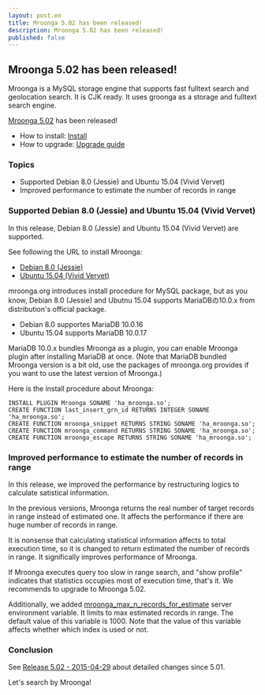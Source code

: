 ```yaml
---
layout: post.en
title: Mroonga 5.02 has been released!
description: Mroonga 5.02 has been released!
published: false
---
```


## Mroonga 5.02 has been released!

Mroonga is a MySQL storage engine that supports fast fulltext search and geolocation search. It is CJK ready. It uses groonga as a storage and fulltext search engine.

[Mroonga 5.02](/docs/news.html#release-5-02) has been released!

* How to install: [Install](/docs/install.html)
* How to upgrade: [Upgrade guide](/docs/upgrade.html)

### Topics

* Supported Debian 8.0 (Jessie) and Ubuntu 15.04 (Vivid Vervet)
* Improved performance to estimate the number of records in range

### Supported Debian 8.0 (Jessie) and Ubuntu 15.04 (Vivid Vervet)

In this release, Debian 8.0 (Jessie) and Ubuntu 15.04 (Vivid Vervet) are supported.

See following the URL to install Mroonga:

* [Debian 8.0 (Jessie)](/docs/install/debian.html#jessie)
* [Ubuntu 15.04 (Vivid Vervet)](/docs/install/ubuntu.html)

mroonga.org introduces install procedure for MySQL package, but as you know, Debian 8.0 (Jessie) and Ubutnu 15.04 supports MariaDBの10.0.x from distribution's official package.

* Debian 8.0 supportes MariaDB 10.0.16
* Ubuntu 15.04 supports MariaDB 10.0.17

MariaDB 10.0.x bundles Mroonga as a plugin, you can enable Mroonga plugin after installing MariaDB at once.  (Note that MariaDB bundled Mroonga version is a bit old, use the packages of mroonga.org provides if you want to use the latest version of Mroonga.)

Here is the install procedure about Mroonga:

    INSTALL PLUGIN Mroonga SONAME 'ha_mroonga.so';
    CREATE FUNCTION last_insert_grn_id RETURNS INTEGER SONAME 'ha_mroonga.so';
    CREATE FUNCTION mroonga_snippet RETURNS STRING SONAME 'ha_mroonga.so';
    CREATE FUNCTION mroonga_command RETURNS STRING SONAME 'ha_mroonga.so';
    CREATE FUNCTION mroonga_escape RETURNS STRING SONAME 'ha_mroonga.so';

### Improved performance to estimate the number of records in range

In this release, we improved the performance by restructuring logics to calculate satistical information.

In the previous versions, Mroonga returns the real number of target records in range instead of estimated one. It affects the performance if there are huge number of records in range.

It is nonsense that calculating statistical information affects to total execution time, so it is changed to return estimated the number of records in range. It significally improves performance of Mroonga.

If Mroonga executes query too slow in range search, and "show profile" indicates that statistics occupies most of execution time, that's it. We recommends to upgrade to Mroonga 5.02.

Additionally, we added [mroonga_max_n_records_for_estimate](/docs/reference/server_variables.html#mroonga-max-n-records-for-estimate) server environment variable. It limits to max estimated records in range. The default value of this variable is 1000. Note that the value of this variable affects whether which index is used or not.

### Conclusion

See [Release 5.02 - 2015-04-29](/docs/news.html#release-5-02) about detailed changes since 5.01.

Let's search by Mroonga!
